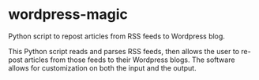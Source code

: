 # wordpress-magic
Python script to repost articles from RSS feeds to Wordpress blog.

This Python script reads and parses RSS feeds, then allows the user to re-post articles from those feeds to their Wordpress blogs. The software allows for customization on both the input and the output.
